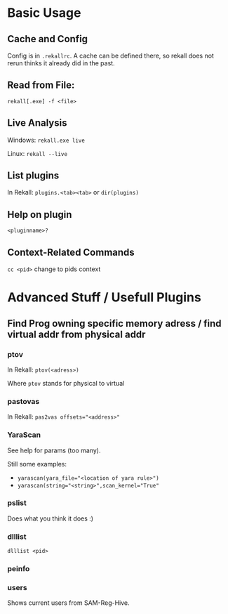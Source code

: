 # Basic Usage

## Cache and Config
Config is in `.rekallrc`. A cache can be defined there, so rekall does not rerun thinks it already did in the past.

## Read from File:
`rekall[.exe] -f <file>`

## Live Analysis
Windows:
`rekall.exe live`

Linux:
`rekall --live`

## List plugins
In Rekall:
`plugins.<tab><tab>` or `dir(plugins)`

## Help on plugin
`<pluginname>?`

## Context-Related Commands
`cc <pid>` change to pids context

# Advanced Stuff / Usefull Plugins
## Find Prog owning specific memory adress / find virtual addr from physical addr
### ptov
In Rekall: `ptov(<adress>)`

Where `ptov` stands for physical to virtual

### pastovas
In Rekall: `pas2vas offsets="<address>"`

### YaraScan
See help for params (too many).

Still some examples:
- `yarascan(yara_file="<location of yara rule>")`
- `yarascan(string="<string>",scan_kernel="True"`

### pslist
Does what you think it does :)

### dlllist
`dlllist <pid>`

### peinfo

### users
Shows current users from SAM-Reg-Hive.
